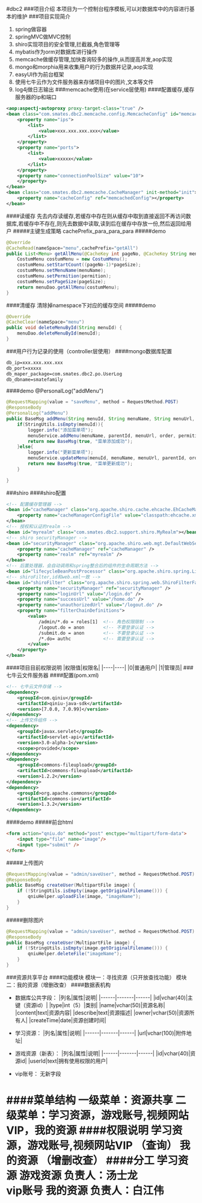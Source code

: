 #dbc2
###项目介绍
本项目为一个控制台程序模板,可以对数据库中的内容进行基本的维护
###项目实现简介
1. spring做容器
1. springMVC做MVC控制
1. shiro实现项目的安全管理,拦截器,角色管理等
1. mybatis作为orm对数据库进行操作
1. memcache做缓存管理,加快查询较多的操作,从而提高并发,aop实现
1. mongo和morphia用来收集用户的行为数据并记录,aop实现
1. easyUI作为前台框架
1. 使用七牛云作为文件服务器来存储项目中的图片,文本等文件
1. log4j做日志输出
###memcache使用(在service层使用)
####配置缓存,缓存服务器的ip和端口
```xml
<aop:aspectj-autoproxy proxy-target-class="true" />
<bean class="com.smates.dbc2.memcache.config.MemcacheConfig" id="memcachedConfig">
    <property name="ips">
        <list>
            <value>xxx.xxx.xxx.xxx</value>
        </list>
    </property>
    <property name="ports">
        <list>
            <value>xxxxx</value>
        </list>
    </property>
    <property name="connectionPoolSize" value="10">
    </property>
</bean>
<bean class="com.smates.dbc2.memcache.CacheManager" init-method="init">
    <property name="cacheConfig" ref="memcachedConfig"></property>
</bean>
```
####读缓存
先去内存读缓存,若缓存中存在则从缓存中取到直接返回不再访问数据库,若缓存中不存在,则先去数据中读取,读到后在缓存中存放一份,然后返回给用户
#####主键生成策略
cachePrefix_para_para_para
#####demo
```java
@Override
@CacheRead(nameSpace="menu",cachePrefix="getAll")
public List<Menu> getAllMenu(@CacheKey int pageNo, @CacheKey String menuName, @CacheKey String permition, @CacheKey int pageSize) {
    CostumMenu costumMenu = new CostumMenu();
    costumMenu.setStartCount((pageNo-1)*pageSize);
    costumMenu.setMenuName(menuName);
    costumMenu.setPermition(permition);
    costumMenu.setPageSize(pageSize);
    return menuDao.getAllMenu(costumMenu);
}
```
####清缓存
清除掉namespace下对应的缓存空间
#####demo
```java
@Override
@CacheClear(nameSpace="menu")
public void deleteMenuById(String menuId) {
    menuDao.deleteMenuById(menuId);
}
```
###用户行为记录的使用（controller层使用）
####mongo数据库配置
```xml
db_ip=xxx.xxx.xxx.xxx
db_port=xxxxx
db_maper_package=com.smates.dbc2.po.UserLog
db_dbname=smatefamily
```
####demo @PersonalLog("addMenu")
```java
@RequestMapping(value = "saveMenu", method = RequestMethod.POST)
@ResponseBody
@PersonalLog("addMenu")
public BaseMsg addMenu(String menuId, String menuName, String menuUrl, String parentId, Integer order, String permition) {
    if(StringUtils.isEmpty(menuId)){
        logger.info("添加菜单项");
        menuService.addMenu(menuName, parentId, menuUrl, order, permition);
        return new BaseMsg(true, "菜单添加成功");
    }else{
        logger.info("更新菜单项");
        menuService.updateMenu(menuId, menuName, menuUrl, parentId, order, permition);
        return new BaseMsg(true, "菜单更新成功");
    }
    
}
```
###shiro
####shiro配置
```xml
<!-- 配置缓存管理器 -->
<bean id="cacheManager" class="org.apache.shiro.cache.ehcache.EhCacheManager">
    <property name="cacheManagerConfigFile" value="classpath:ehcache.xml" />
</bean>
<!-- 授权和认证的realm -->
<bean id="myrealm" class="com.smates.dbc2.support.shiro.MyRealm"></bean>
<!-- shiro securityManager -->
<bean id="securityManager" class="org.apache.shiro.web.mgt.DefaultWebSecurityManager">
    <property name="cacheManager" ref="cacheManager" />
    <property name="realm" ref="myrealm" />
</bean>
<!-- 后置处理器，会自动调用和spring整合后的组件的生命周期方法 -->
<bean id="lifecycleBeanPostProcessor" class="org.apache.shiro.spring.LifecycleBeanPostProcessor" />
<!-- shiroFilter,id和web.xml一致 -->
<bean id="shiroFilter" class="org.apache.shiro.spring.web.ShiroFilterFactoryBean">
    <property name="securityManager" ref="securityManager" />
    <property name="loginUrl" value="/login.do" />
    <property name="successUrl" value="/home.do" />
    <property name="unauthorizedUrl" value="/logout.do" />
    <property name="filterChainDefinitions">
        <value>
            /admin/*.do = roles[1]  <!-- 角色权限限制 -->
            /logout.do = anon       <!-- 不要登录认证 -->
            /submit.do = anon       <!-- 不要登录认证 -->
            /*.do= authc            <!-- 需要登录认证 -->
        </value>
    </property>
</bean>
```
####项目目前权限说明
|权限值|权限名|
|----|----|
|0|普通用户|
|1|管理员|
###七牛云文件服务器
####配置(pom.xml)
```xml
<!-- 七牛云文件存储 -->
<dependency>
    <groupId>com.qiniu</groupId>
    <artifactId>qiniu-java-sdk</artifactId>
    <version>[7.0.0, 7.0.99]</version>
</dependency>
<!-- 上传文件组件 -->
<dependency>
    <groupId>javax.servlet</groupId>
    <artifactId>servlet-api</artifactId>
    <version>3.0-alpha-1</version>
    <scope>provided</scope>
</dependency>
<dependency>
    <groupId>commons-fileupload</groupId>
    <artifactId>commons-fileupload</artifactId>
    <version>1.2.2</version>
</dependency>
<dependency>
    <groupId>org.apache.commons</groupId>
    <artifactId>commons-io</artifactId>
    <version>1.3.2</version>
</dependency>
```
####demo
#####前台html
```html
<form action="qniu.do" method="post" enctype="multipart/form-data">
    <input type="file" name="image"/>
    <input type="submit" />
</form>
```
#####上传图片
```java
@RequestMapping(value = "admin/saveUser", method = RequestMethod.POST)
@ResponseBody
public BaseMsg createUser(MultipartFile image) {
    if (!StringUtils.isEmpty(image.getOriginalFilename())) {
        qniuHelper.uploadFile(image, "imageName");
    }
}
```
#####删除图片
```java
@RequestMapping(value = "admin/saveUser", method = RequestMethod.POST)
@ResponseBody
public BaseMsg createUser(MultipartFile image) {
    if (!StringUtils.isEmpty(image.getOriginalFilename())) {
        qniuHelper.deleteFile("imageName");
    }
}
```
###资源共享平台
####功能模块
模块一：寻找资源（只开放查找功能）
模块二：我的资源（增删改查）
####数据表机构
+ 数据库公共字段：
|列名|属性|说明|
|------|-------|------|
|id|vchar(40)|主键（资源id）|
|type|int（5）|类别|
|name|vchar(50)|资源名称|
|content|text|资源内容|
|describe|text|资源描述|
|owner|vchar(50)|资源所有人|
|createTime|date|资源创建时间|

+ 学习资源：
|列名|属性|说明|
|------|-------|------|
|url|vchar(100)|附件地址|

+ 游戏资源（新表）：
|列名|属性|说明|
|------|-------|------|
|id|vchar(40)|资源id|
|userId|text|拥有使用权限的用户|

+ vip账号：
无新字段

####菜单结构
一级菜单：资源共享
二级菜单：学习资源，游戏账号,视频网站VIP，我的资源
####权限说明
学习资源，游戏账号,视频网站VIP （查询）
我的资源                       （增删改查）
####分工
学习资源     游戏资源    负责人：汤士龙           
vip账号     我的资源    负责人：白江伟
=======
